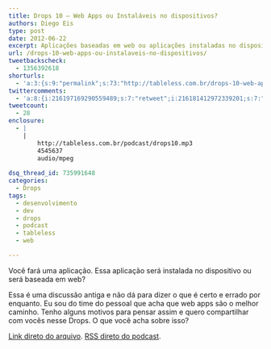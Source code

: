 ```yaml
---
title: Drops 10 – Web Apps ou Instaláveis no dispositivos?
authors: Diego Eis
type: post
date: 2012-06-22
excerpt: Aplicações baseadas em web ou aplicações instaladas no dispositivos?
url: /drops-10-web-apps-ou-instalaveis-no-dispositivos/
tweetbackscheck:
  - 1356392618
shorturls:
  - 'a:3:{s:9:"permalink";s:73:"http://tableless.com.br/drops-10-web-apps-ou-instalaveis-no-dispositivos/";s:7:"tinyurl";s:26:"http://tinyurl.com/cym7csc";s:4:"isgd";s:19:"http://is.gd/bvOBfW";}'
twittercomments:
  - 'a:8:{i:216197169290559489;s:7:"retweet";i:216181412972339201;s:7:"retweet";i:216180507115925505;s:7:"retweet";i:216172946828439552;s:7:"retweet";i:216023104365924352;s:7:"retweet";i:215977721887604737;s:7:"retweet";i:215976976719159296;s:7:"retweet";i:215972337051385857;s:7:"retweet";}'
tweetcount:
  - 28
enclosure:
  - |
    |
        http://tableless.com.br/podcast/drops10.mp3
        4545637
        audio/mpeg
        
dsq_thread_id: 735991648
categories:
  - Drops
tags:
  - desenvolvimento
  - dev
  - drops
  - podcast
  - tableless
  - web

---
```

Você fará uma aplicação. Essa aplicação será instalada no dispositivo ou será baseada em web?

Essa é uma discussão antiga e não dá para dizer o que é certo e errado por enquanto. Eu sou do time do pessoal que acha que web apps são o melhor caminho. Tenho alguns motivos para pensar assim e quero compartilhar com vocês nesse Drops. O que você acha sobre isso?



[Link direto do arquivo][1]. [RSS direto do podcast][2].

 [1]: http://tableless.com.br/podcast/drops10.mp3
 [2]: feed://tableless.com.br/categoria/podcasts/feed/